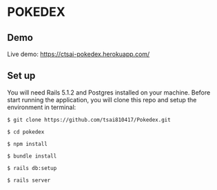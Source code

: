 # POKEDEX

## Demo
Live demo: https://ctsai-pokedex.herokuapp.com/

## Set up
You will need Rails 5.1.2 and Postgres installed on your machine. Before start running the application, you will clone this repo and setup the environment in terminal:

```terminal
$ git clone https://github.com/tsai810417/Pokedex.git

$ cd pokedex

$ npm install

$ bundle install

$ rails db:setup

$ rails server
```
